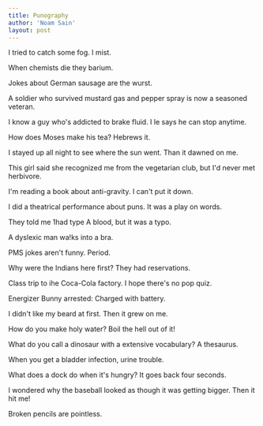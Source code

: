 ```yaml
---
title: Punography
author: 'Noam Sain'
layout: post
---
```


I tried to catch some fog. I mist.  
  
When chemists die they barium.

Jokes about German sausage are the wurst.

A soldier who survived mustard gas and pepper spray is now a seasoned veteran.

I know a guy who's addicted to brake fluid. I le says he can stop anytime.

How does Moses make his tea? Hebrews it.

I stayed up all night to see where the sun went. Than it dawned on me.

This girl said she recognized me from the vegetarian club, but I'd never met herbivore.

I'm reading a book about anti-gravity. I can't put it down.

I did a theatrical performance about puns. It was a play on words.

They told me 1had type A blood, but it was a typo.

A dyslexic man wa!ks into a bra.

PMS jokes aren't funny. Period.

Why were the Indians here first? They had reservations.

Class trip to ihe Coca-Cola factory. I hope there's no pop quiz.

Energizer Bunny arrested: Charged with battery.

I didn't like my beard at first. Then it grew on me.

How do you make holy water? Boil the hell out of it!

What do you call a dinosaur with a extensive vocabulary? A thesaurus.

When you get a bladder infection, urine trouble.

What does a dock do when it's hungry? It goes back four seconds.

I wondered why the baseball looked as though it was getting bigger. Then it hit me!

Broken pencils are pointless.
